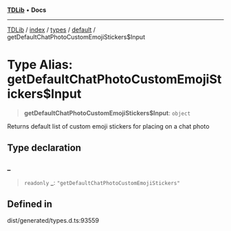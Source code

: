 [**TDLib**](../../../../../../README.md) • **Docs**

***

[TDLib](../../../../../../modules.md) / [index](../../../../../README.md) / [types](../../../README.md) / [default](../README.md) / getDefaultChatPhotoCustomEmojiStickers$Input

# Type Alias: getDefaultChatPhotoCustomEmojiStickers$Input

> **getDefaultChatPhotoCustomEmojiStickers$Input**: `object`

Returns default list of custom emoji stickers for placing on a chat photo

## Type declaration

### \_

> `readonly` **\_**: `"getDefaultChatPhotoCustomEmojiStickers"`

## Defined in

dist/generated/types.d.ts:93559
